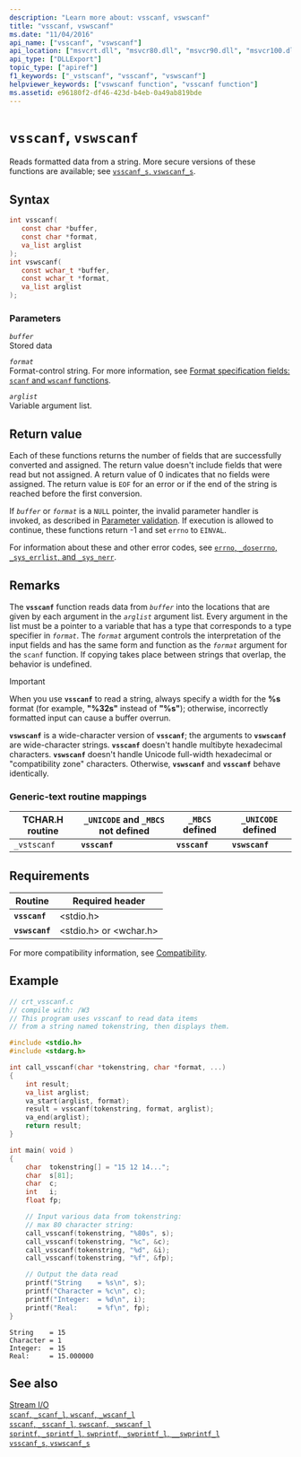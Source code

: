 ```yaml
---
description: "Learn more about: vsscanf, vswscanf"
title: "vsscanf, vswscanf"
ms.date: "11/04/2016"
api_name: ["vsscanf", "vswscanf"]
api_location: ["msvcrt.dll", "msvcr80.dll", "msvcr90.dll", "msvcr100.dll", "msvcr100_clr0400.dll", "msvcr110.dll", "msvcr110_clr0400.dll", "msvcr120.dll", "msvcr120_clr0400.dll", "ucrtbase.dll"]
api_type: ["DLLExport"]
topic_type: ["apiref"]
f1_keywords: ["_vstscanf", "vsscanf", "vswscanf"]
helpviewer_keywords: ["vswscanf function", "vsscanf function"]
ms.assetid: e96180f2-df46-423d-b4eb-0a49ab819bde
---
```

# `vsscanf`, `vswscanf`

Reads formatted data from a string. More secure versions of these functions are available; see [`vsscanf_s`, `vswscanf_s`](vsscanf-s-vswscanf-s.md).

## Syntax

```C
int vsscanf(
   const char *buffer,
   const char *format,
   va_list arglist
);
int vswscanf(
   const wchar_t *buffer,
   const wchar_t *format,
   va_list arglist
);
```

### Parameters

*`buffer`*\
Stored data

*`format`*\
Format-control string. For more information, see [Format specification fields: `scanf` and `wscanf` functions](../format-specification-fields-scanf-and-wscanf-functions.md).

*`arglist`*\
Variable argument list.

## Return value

Each of these functions returns the number of fields that are successfully converted and assigned. The return value doesn't include fields that were read but not assigned. A return value of 0 indicates that no fields were assigned. The return value is `EOF` for an error or if the end of the string is reached before the first conversion.

If *`buffer`* or *`format`* is a `NULL` pointer, the invalid parameter handler is invoked, as described in [Parameter validation](../parameter-validation.md). If execution is allowed to continue, these functions return -1 and set `errno` to `EINVAL`.

For information about these and other error codes, see [`errno`, `_doserrno`, `_sys_errlist`, and `_sys_nerr`](../errno-doserrno-sys-errlist-and-sys-nerr.md).

## Remarks

The **`vsscanf`** function reads data from *`buffer`* into the locations that are given by each argument in the *`arglist`* argument list. Every argument in the list must be a pointer to a variable that has a type that corresponds to a type specifier in *`format`*. The *`format`* argument controls the interpretation of the input fields and has the same form and function as the *`format`* argument for the `scanf` function. If copying takes place between strings that overlap, the behavior is undefined.

> [!IMPORTANT]
> When you use **`vsscanf`** to read a string, always specify a width for the **%s** format (for example, **"%32s"** instead of **"%s"**); otherwise, incorrectly formatted input can cause a buffer overrun.

**`vswscanf`** is a wide-character version of **`vsscanf`**; the arguments to **`vswscanf`** are wide-character strings. **`vsscanf`** doesn't handle multibyte hexadecimal characters. **`vswscanf`** doesn't handle Unicode full-width hexadecimal or "compatibility zone" characters. Otherwise, **`vswscanf`** and **`vsscanf`** behave identically.

### Generic-text routine mappings

|TCHAR.H routine|`_UNICODE` and `_MBCS` not defined|`_MBCS` defined|`_UNICODE` defined|
|---------------------|------------------------------------|--------------------|-----------------------|
|`_vstscanf`|**`vsscanf`**|**`vsscanf`**|**`vswscanf`**|

## Requirements

|Routine|Required header|
|-------------|---------------------|
|**`vsscanf`**|\<stdio.h>|
|**`vswscanf`**|\<stdio.h> or \<wchar.h>|

For more compatibility information, see [Compatibility](../compatibility.md).

## Example

```C
// crt_vsscanf.c
// compile with: /W3
// This program uses vsscanf to read data items
// from a string named tokenstring, then displays them.

#include <stdio.h>
#include <stdarg.h>

int call_vsscanf(char *tokenstring, char *format, ...)
{
    int result;
    va_list arglist;
    va_start(arglist, format);
    result = vsscanf(tokenstring, format, arglist);
    va_end(arglist);
    return result;
}

int main( void )
{
    char  tokenstring[] = "15 12 14...";
    char  s[81];
    char  c;
    int   i;
    float fp;

    // Input various data from tokenstring:
    // max 80 character string:
    call_vsscanf(tokenstring, "%80s", s);
    call_vsscanf(tokenstring, "%c", &c);
    call_vsscanf(tokenstring, "%d", &i);
    call_vsscanf(tokenstring, "%f", &fp);

    // Output the data read
    printf("String    = %s\n", s);
    printf("Character = %c\n", c);
    printf("Integer:  = %d\n", i);
    printf("Real:     = %f\n", fp);
}
```

```Output
String    = 15
Character = 1
Integer:  = 15
Real:     = 15.000000
```

## See also

[Stream I/O](../stream-i-o.md)\
[`scanf`, `_scanf_l`, `wscanf`, `_wscanf_l`](scanf-scanf-l-wscanf-wscanf-l.md)\
[`sscanf`, `_sscanf_l`, `swscanf`, `_swscanf_l`](sscanf-sscanf-l-swscanf-swscanf-l.md)\
[`sprintf`, `_sprintf_l`, `swprintf`, `_swprintf_l`, `__swprintf_l`](sprintf-sprintf-l-swprintf-swprintf-l-swprintf-l.md)\
[`vsscanf_s`, `vswscanf_s`](vsscanf-s-vswscanf-s.md)
